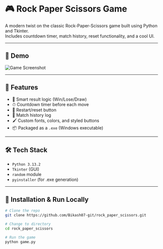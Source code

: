 # 🎮 Rock Paper Scissors Game

A modern twist on the classic Rock-Paper-Scissors game built using Python and Tkinter.  
Includes countdown timer, match history, reset functionality, and a cool UI.

---

## 📸 Demo

![Game Screenshot](assets/screenshot.png) <!-- Add a screenshot of your game GUI here -->

---

## 🚀 Features

- 🧠 Smart result logic (Win/Lose/Draw)
- ⏱ Countdown timer before each move
- 🔄 Restart/reset button
- 📝 Match history log
- 🖌 Custom fonts, colors, and styled buttons
- 📦 Packaged as a `.exe` (Windows executable)

---

## 🛠 Tech Stack

- `Python 3.13.2`
- `Tkinter` (GUI)
- `random` module
- `pyinstaller` (for .exe generation)

---

## 🔧 Installation & Run Locally

```bash
# Clone the repo
git clone https://github.com/Bikash07-git/rock_paper_scissors.git

# Change to directory
cd rock_paper_scissors

# Run the game
python game.py

